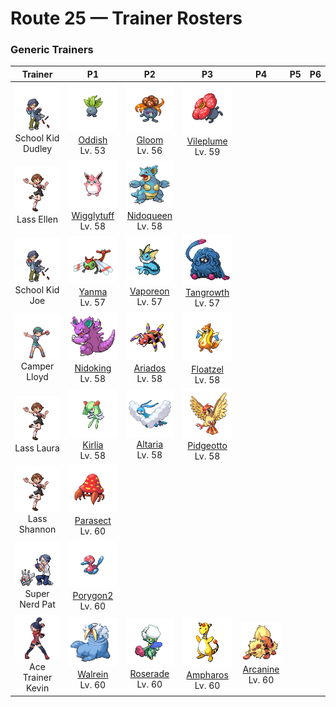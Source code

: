 # Route 25 — Trainer Rosters

### Generic Trainers

| Trainer | P1 | P2 | P3 | P4 | P5 | P6 |
|:-------:|:--:|:--:|:--:|:--:|:--:|:--:|
| ![School Kid Dudley](../../assets/trainers/school_kid.png "School Kid Dudley")<br>School Kid Dudley | ![Oddish](../../assets/sprites/oddish/front.gif "Oddish: If exposed to moonlight, it starts to move. It roams far and wide at night to scatter its seeds.")<br>[Oddish](../../pokemon/oddish.md/)<br>Lv. 53 | ![Gloom](../../assets/sprites/gloom/front.gif "Gloom: It secretes a sticky, drool-like honey. Although sweet, it smells too repulsive to get very close.")<br>[Gloom](../../pokemon/gloom.md/)<br>Lv. 56 | ![Vileplume](../../assets/sprites/vileplume/front.gif "Vileplume: The bud bursts into bloom with a bang. It then starts scattering allergenic, poisonous pollen.")<br>[Vileplume](../../pokemon/vileplume.md/)<br>Lv. 59 |
| ![Lass Ellen](../../assets/trainers/lass.png "Lass Ellen")<br>Lass Ellen | ![Wigglytuff](../../assets/sprites/wigglytuff/front.gif "Wigglytuff: It has a very fine fur. Take care not to make it angry, or it may inflate steadily and hit with a body slam.")<br>[Wigglytuff](../../pokemon/wigglytuff.md/)<br>Lv. 58 | ![Nidoqueen](../../assets/sprites/nidoqueen/front.gif "Nidoqueen: It uses its scaly, rugged body to seal the entrance of its nest and protect its young from predators.")<br>[Nidoqueen](../../pokemon/nidoqueen.md/)<br>Lv. 58 |
| ![School Kid Joe](../../assets/trainers/school_kid.png "School Kid Joe")<br>School Kid Joe | ![Yanma](../../assets/sprites/yanma/front.gif "Yanma: Its large eyes can scan 360 degrees. It looks in all directions to seek out insects as its prey.")<br>[Yanma](../../pokemon/yanma.md/)<br>Lv. 57 | ![Vaporeon](../../assets/sprites/vaporeon/front.gif "Vaporeon: It prefers beautiful shores. With cells similar to water molecules, it could melt in water.")<br>[Vaporeon](../../pokemon/vaporeon.md/)<br>Lv. 57 | ![Tangrowth](../../assets/sprites/tangrowth/front.gif "Tangrowth: Its vines grow so profusely that, in the warm season, you can’t even see its eyes.")<br>[Tangrowth](../../pokemon/tangrowth.md/)<br>Lv. 57 |
| ![Camper Lloyd](../../assets/trainers/camper.png "Camper Lloyd")<br>Camper Lloyd | ![Nidoking](../../assets/sprites/nidoking/front.gif "Nidoking: Its tail is thick and powerful. If it binds an enemy, it can render the victim helpless quite easily.")<br>[Nidoking](../../pokemon/nidoking.md/)<br>Lv. 58 | ![Ariados](../../assets/sprites/ariados/front.gif "Ariados: A single strand of a special string is endlessly spun out of its rear. The string leads back to its nest.")<br>[Ariados](../../pokemon/ariados.md/)<br>Lv. 58 | ![Floatzel](../../assets/sprites/floatzel/front.gif "Floatzel: With its flotation sac inflated, it can carry people on its back. It deflates the sac before it dives.")<br>[Floatzel](../../pokemon/floatzel.md/)<br>Lv. 58 |
| ![Lass Laura](../../assets/trainers/lass.png "Lass Laura")<br>Lass Laura | ![Kirlia](../../assets/sprites/kirlia/front.gif "Kirlia: It has a psychic power that enables it to distort the space around it and see into the future.")<br>[Kirlia](../../pokemon/kirlia.md/)<br>Lv. 58 | ![Altaria](../../assets/sprites/altaria/front.gif "Altaria: It flies gracefully through the sky. Its melodic humming makes you feel like you’re in a dream.")<br>[Altaria](../../pokemon/altaria.md/)<br>Lv. 58 | ![Pidgeotto](../../assets/sprites/pidgeotto/front.gif "Pidgeotto: It renders its prey immobile using  well-developed claws, then carries the prey more than 60 miles to its nest.")<br>[Pidgeotto](../../pokemon/pidgeotto.md/)<br>Lv. 58 |
| ![Lass Shannon](../../assets/trainers/lass.png "Lass Shannon")<br>Lass Shannon | ![Parasect](../../assets/sprites/parasect/front.gif "Parasect: The larger the mushroom on its back grows, the stronger the mushroom spores it scatters.")<br>[Parasect](../../pokemon/parasect.md/)<br>Lv. 60 |
| ![Super Nerd Pat](../../assets/trainers/super_nerd.png "Super Nerd Pat")<br>Super Nerd Pat | ![Porygon2](../../assets/sprites/porygon2/front.gif "Porygon2: Further research enhanced its  abilities. Sometimes, it may exhibit motions that were not programmed.")<br>[Porygon2](../../pokemon/porygon2.md/)<br>Lv. 60 |
| ![Ace Trainer Kevin](../../assets/trainers/ace_trainer.png "Ace Trainer Kevin")<br>Ace Trainer Kevin | ![Walrein](../../assets/sprites/walrein/front.gif "Walrein: It shatters drift ice with its strong tusks. Its thick layer of blubber repels enemy attacks.")<br>[Walrein](../../pokemon/walrein.md/)<br>Lv. 60 | ![Roserade](../../assets/sprites/roserade/front.gif "Roserade: Its sweet aroma attracts prey. Then it spews poison. The more toxic it is, the sweeter its aroma.")<br>[Roserade](../../pokemon/roserade.md/)<br>Lv. 60 | ![Ampharos](../../assets/sprites/ampharos/front.gif "Ampharos: The bright light on its tail can be seen far away. It has been treasured since ancient times as a beacon.")<br>[Ampharos](../../pokemon/ampharos.md/)<br>Lv. 60 | ![Arcanine](../../assets/sprites/arcanine/front.gif "Arcanine: Its magnificent bark conveys a sense of majesty. Anyone hearing it can’t help but grovel before it.")<br>[Arcanine](../../pokemon/arcanine.md/)<br>Lv. 60 |

